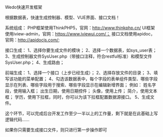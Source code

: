 Wedo快速开发框架

根据数据表，快速生成控制器、模型、VUE界面、接口文档！

系统组成： 
PHP框架使用ThinkPHP5，官网：http://www.thinkphp.cn/ 
UI框架使用iview-admin，官网：https://www.iviewui.com/； 
接口文档使用apidoc，官网：http://apidocjs.com/;

接口生成： 
1、选择你要生成文件的模块； 
2、选择一个数据表，如sys_user表； 
3、生成控制器文件SysUser.php（带接口注释，符合restful标准）和模型文件SysUser.php； 
4、生成路由；

前端生成： 
1、选择一个接口（上步已经生成）； 
2、选择存放文件的目录； 
3、填写该功能的菜单配置； 
4、勾选该数据表中，每个字段的表单组件类型、哪些字段显示在列表、哪些字段用于搜索、哪些字段显示在编辑新增界面； 
例如：
姓名字段，使用输入框； 
出生日期，使用日期控件； 
头像，使用上传； 
简介，使用文本框； 
学历，使用下拉框，同时，你可以为该下拉框配置数据源接口。 
5、生成文件。

这个环节，可以完成后台开发工作至少一半以上的工作量，剩下就是在此基础上写逻辑代码......

如果你只需要生成接口文件，则只进行第一步操作即可

